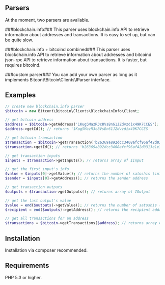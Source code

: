 Parsers
-------
At the moment, two parsers are available.

###blockchain.info###
This parser uses blockchain.info API to retrieve information about addresses and transactions. It is easy to set up, but can be quite slow.

###blockchain.info + bitcoind combined###
This parser uses blockchain.info API to retrieve information about addresses and bitcoind json-rpc API to retrieve information about transactions. It is faster, but requires bitcoind.

###custom parser###
You can add your own parser as long as it implements Bitcont\Bitcoin\Clients\IParser interface.


Examples
--------

```php
// create new blockchain.info parser
$bitcoin = new Bitcont\Bitcoin\Clients\BlockchainInfo\Client;

// get bitcoin address
$address = $bitcoin->getAddress('1Kug5MazR3c8VsBn61JZdvzdix49K7CCES'); // returns IAddress
$address->getId(); // returns '1Kug5MazR3c8VsBn61JZdvzdix49K7CCES'

// get bitcoin transaction
$transaction = $bitcoin->getTransaction('b26369a892dcc3408afcf96af42d0313e1e3c4eed8124ba57506483b6fa3ffc6'); // returns ITransaction
$transaction->getId(); // returns 'b26369a892dcc3408afcf96af42d0313e1e3c4eed8124ba57506483b6fa3ffc6'

// get transaction inputs
$inputs = $transaction->getInputs(); // returns array of IInput

// get the first input's info
$value = $inputs[0]->getValue(); // returns the number of satoshis (integer)
$sender = $inputs[0]->getAddress(); // returns the sender address

// get transaction outputs
$outputs = $transaction->getOutputs(); // returns array of IOutput

// get the last output's value
$value = end($outputs)->getValue(); // returns the number of satoshis (integer)
$recipient = end($outputs)->getAddress(); // returns the recipient address

// get all transactions for an address
$transactions = $bitcoin->getTransactions($address); // returns array of ITransaction (oldest first)
```


Installation
------------
Installation via composer recommended.


Requirements
------------
PHP 5.3 or higher.